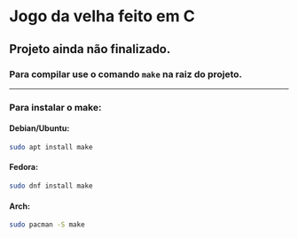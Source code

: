 # Jogo da velha feito em C
## Projeto ainda não finalizado.
### Para compilar use o comando `make` na raiz do projeto.
---
### Para instalar o make:
#### Debian/Ubuntu:
```sh
sudo apt install make
```
#### Fedora:
```sh
sudo dnf install make
```
#### Arch:
```sh
sudo pacman -S make
```
